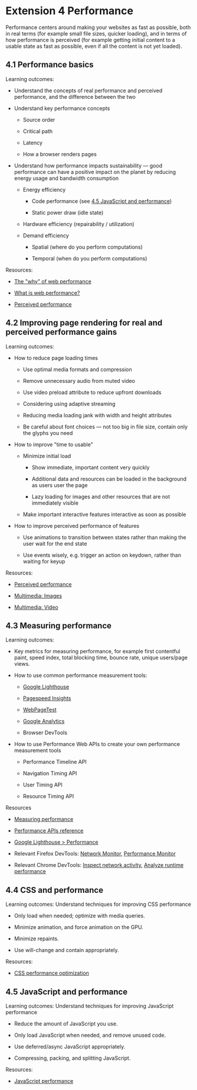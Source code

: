# Extension 4 Performance

Performance centers around making your websites as fast as possible, both in real terms (for example small file sizes, quicker loading), and in terms of how performance is perceived (for example getting initial content to a usable state as fast as possible, even if all the content is not yet loaded).

## 4.1 Performance basics

Learning outcomes:

- Understand the concepts of real performance and perceived performance, and the difference between the two

- Understand key performance concepts

  - Source order

  - Critical path

  - Latency

  - How a browser renders pages

- Understand how performance impacts sustainability — good performance can have a positive impact on the planet by reducing energy usage and bandwidth consumption

  - Energy efficiency

    - Code performance (see [4.5 JavaScript and performance](#45-javascript-and-performance))

    - Static power draw (idle state)

  - Hardware efficiency (repairability / utilization)

  - Demand efficiency

    - Spatial (where do you perform computations)

    - Temporal (when do you perform computations)

Resources:

- [The "why" of web performance](https://developer.mozilla.org/docs/Learn/Performance/why_web_performance)

- [What is web performance?](https://developer.mozilla.org/en-US/docs/Learn/Performance/What_is_web_performance)

- [Perceived performance](https://developer.mozilla.org/docs/Learn/Performance/Perceived_performance)

## 4.2 Improving page rendering for real and perceived performance gains

Learning outcomes:

- How to reduce page loading times

  - Use optimal media formats and compression

  - Remove unnecessary audio from muted video

  - Use video preload attribute to reduce upfront downloads

  - Considering using adaptive streaming

  - Reducing media loading jank with width and height attributes

  - Be careful about font choices — not too big in file size, contain only the glyphs you need

- How to improve "time to usable"

  - Minimize initial load

    - Show immediate, important content very quickly

    - Additional data and resources can be loaded in the background as users user the page

    - Lazy loading for images and other resources that are not immediately visible

  - Make important interactive features interactive as soon as possible

- How to improve perceived performance of features

  - Use animations to transition between states rather than making the user wait for the end state

  - Use events wisely, e.g. trigger an action on keydown, rather than waiting for keyup

Resources:

- [Perceived performance](https://developer.mozilla.org/docs/Learn/Performance/Perceived_performance)

- [Multimedia: Images](https://developer.mozilla.org/docs/Learn/Performance/Multimedia)

- [Multimedia: Video](https://developer.mozilla.org/docs/Learn/Performance/video)

## 4.3 Measuring performance

Learning outcomes:

- Key metrics for measuring performance, for example first contentful paint, speed index, total blocking time, bounce rate, unique users/page views.

- How to use common performance measurement tools:

  - [Google Lighthouse](https://developer.chrome.com/docs/lighthouse)

  - [Pagespeed Insights](https://pagespeed.web.dev/)

  - [WebPageTest](https://webpagetest.org/)

  - [Google Analytics](https://analytics.google.com/)

  - Browser DevTools

- How to use Performance Web APIs to create your own performance measurement tools

  - Performance Timeline API

  - Navigation Timing API

  - User Timing API

  - Resource Timing API

Resources

- [Measuring performance](https://developer.mozilla.org/docs/Learn/Performance/Measuring_performance)

- [Performance APIs reference](https://developer.mozilla.org/docs/Web/API/Performance_API)

- [Google Lighthouse > Performance](https://developer.chrome.com/docs/lighthouse/performance/)

- Relevant Firefox DevTools: [Network Monitor](https://firefox-source-docs.mozilla.org/devtools-user/network_monitor/index.html), [Performance Monitor](https://firefox-source-docs.mozilla.org/devtools-user/performance/index.html)

- Relevant Chrome DevTools: [Inspect network activity](https://developer.chrome.com/docs/devtools/network/), [Analyze runtime performance](https://developer.chrome.com/docs/devtools/performance/)

## 4.4 CSS and performance

Learning outcomes: Understand techniques for improving CSS performance

- Only load when needed; optimize with media queries.

- Minimize animation, and force animation on the GPU.

- Minimize repaints.

- Use will-change and contain appropriately.

Resources:

- [CSS performance optimization](https://developer.mozilla.org/docs/Learn/Performance/CSS)

## 4.5 JavaScript and performance

Learning outcomes: Understand techniques for improving JavaScript performance

- Reduce the amount of JavaScript you use.

- Only load JavaScript when needed, and remove unused code.

- Use deferred/async JavaScript appropriately.

- Compressing, packing, and splitting JavaScript.

Resources:

- [JavaScript performance](https://developer.mozilla.org/docs/Learn/Performance/JavaScript)

